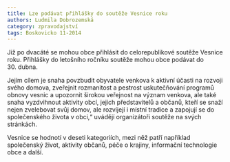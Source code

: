 ```yaml
---
title: Lze podávat přihlášky do soutěže Vesnice roku
authors: Ludmila Dobrozemská
category: zpravodajství
tags: Boskovicko 11-2014
---
```


Již po dvacáté se mohou obce přihlásit do celorepublikové soutěže Vesnice roku. Přihlášky do letošního ročníku soutěže mohou obce podávat do 30. dubna.

Jejím cílem je snaha povzbudit obyvatele venkova k aktivní účasti na rozvoji svého domova, zveřejnit rozmanitost a pestrost uskutečňování programů obnovy vesnic a upozornit širokou veřejnost na význam venkova, ale také snaha vyzdvihnout aktivity obcí, jejich představitelů a občanů, kteří se snaží nejen zvelebovat svůj domov, ale rozvíjejí i místní tradice a zapojují se do společenského života v obci,“ uvádějí organizátoři soutěže na svých stránkách.

Vesnice se hodnotí v deseti kategoriích, mezi něž patří například společenský život, aktivity občanů, péče o krajiny, informační technologie obce a další.